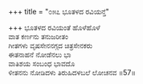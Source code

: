 +++
title = "೦೫೭ ಭೂತಳದ ರವಿಯನ್ತೆ"

+++
ಭೂತಳದ ರವಿಯಂತೆ ಹೊಳೆಹೊಳೆ  
ವಾತ ಕರ್ಣನು ತನುಜರೀತಂ  
ಗೀತಗಳು ವೃಷಸೇನನಗ್ಗದ ಚಿತ್ರಸೇನಕರು   
ಈತನಾಹನೆ ನೋಡೆನಲು ಭಾ  
ವಾತಿಶಯ ಸಂಬಂಧ ಭಾವದೊ  
ಳೀತನನು ನೋಡಿದಳು ತಿರುಹಿದಳಬಲೆ ಲೋಚನವ     ॥57॥
